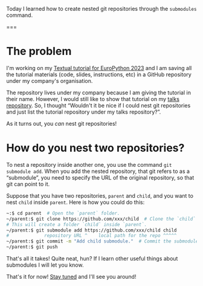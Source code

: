 Today I learned how to create nested git repositories through the `submodules` command.

===

# The problem

I'm working on my [Textual tutorial for EuroPython 2023](https://ep2023.europython.eu/session/build-a-terminal-todo-app-with-textual) and I am saving all the tutorial materials (code, slides, instructions, etc) in a GitHub repository under my company's organisation.

The repository lives under my company because I am giving the tutorial in their name.
However, I would still like to show that tutorial on my [talks repository](https://github.com/mathspp/talks).
So, I thought “Wouldn't it be nice if I could nest git repositories and just list the tutorial repository under my talks repository?”.

As it turns out, you _can_ nest git repositories!


# How do you nest two repositories?

To nest a repository inside another one, you use the command `git submodule add`.
When you add the nested repository, that git refers to as a “submodule”, you need to specify the URL of the original repository, so that git can point to it.

Suppose that you have two repositories, `parent` and `child`, and you want to nest `child` inside `parent`.
Here is how you could do this:

```bash
~:$ cd parent  # Open the `parent` folder.
~/parent:$ git clone https://github.com/xxx/child  # Clone the `child` inside the parent
# This will create a folder `child` inside `parent`.
~/parent:$ git submodule add https://github.com/xxx/child child
#             repository URL ^    local path for the repo ^^^^^
~/parent:$ git commit -m "Add child submodule."  # Commit the submodule.
~/parent:$ git push
```

That's all it takes!
Quite neat, hun?
If I learn other useful things about submodules I will let you know.


That's it for now! [Stay tuned][subscribe] and I'll see you around!

[subscribe]: /subscribe
